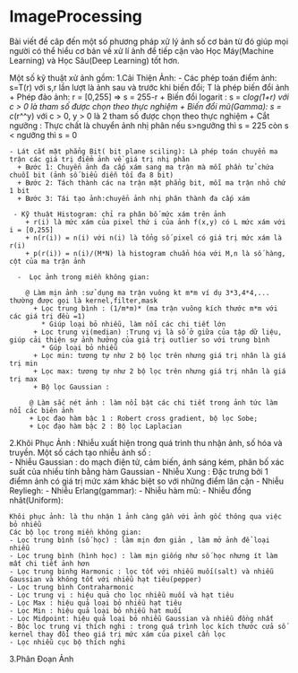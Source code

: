# ImageProcessing
Bài viết đề câp đến một số phương pháp xử lý ảnh số cơ bản từ đó giúp mọi người có thể hiểu cơ bản về xử lí ảnh để tiếp cận vào Học Máy(Machine Learning) và Học Sâu(Deep Learning) tốt hơn.



Một số  kỹ thuật xử ảnh gồm:
  1.Cải Thiện Ảnh:
    - Các phép toán điểm ảnh: s=T(r) với s,r lần lượt là ảnh sau và trước khi biến đổi; T là phép biến đổi ảnh
      + Phép đảo ảnh: r = [0,255] => s = 255-r
      + Biến đổi logarit : s = c*log(1+r) với c > 0 là tham số được chọn theo thực nghiệm
      + Biến đổi mũ(Gamma): s = c*(r^^y) với c > 0, y > 0 là 2 tham số được chọn theo thực nghiệm
      + Cắt ngưỡng : Thực chất là chuyển ảnh nhị phân nếu s>ngưỡng thì s = 225 còn s < ngưỡng thì s = 0  
      
    - Lát cắt mặt phẳng Bit( bit plane sciling): Là phép toán chuyển ma trận các giá trị điểm ảnh về giá trị nhị phân
      + Bước 1: Chuyển ảnh đa cấp xám sang ma trận mà mỗi phần tử chứa chuỗi bit (ảnh số biểu diễn tối đa 8 bit)
      + Bước 2: Tách thành các na trận mặt phẳng bit, mỗi ma trận nhỏ chứ 1 bit
      + Bước 3: Tái tạo ảnh:chuyển ảnh nhị phân thành đa cấp xám 
      
     - Kỹ thuật Histogram: chỉ ra phân bố mức xám trên ảnh
        + r(i) là mức xám của pixel thứ i của ảnh f(x,y) có L mức xám với i = [0,255]
        + n(r(i)) = n(i) với n(i) là tổng số pixel có giá trị mức xám là r(i)
        + p(r(i)) = n(i)/(M*N) là histogram chuẩn hóa với M,n là số hàng, cột của ma trận ảnh
        
      -  Lọc ảnh trong miền không gian:
      
        @ Làm mịn ảnh :sử dụng ma trận vuông kt m*m ví dụ 3*3,4*4,... thường được gọi là kernel,filter,mask
          + Lọc trung bình : (1/m*m)* (ma trận vuông kích thước m*m với các giá trị đều =1)
            * Giúp loại bỏ nhiễu, làm nổi các chi tiết lớn
          + Lọc trung vị(median) :Trung vị là số ở giữa của tập dữ liệu, giúp cải thiện sự ảnh hưởng của giá trị outlier so với trung bình
            * Gúp loại bỏ nhiễu
          + Lọc min: tương tự như 2 bộ lọc trên nhưng giá trị nhân là giá trị min
          + Lọc max: tương tự như 2 bộ lọc trên nhưng giá trị nhân là giá trị max
          + Bộ lọc Gaussian :
          
         @ Làm sắc nét ảnh : làm nổi bật các chi tiết trong ảnh tức làm nổi các biên ảnh
         + Lọc đạo hàm bậc 1 : Robert cross gradient, bộ lọc Sobe;
         + Lọc đạo hàm bậc 2 : Bộ lọc Laplacian     
  2.Khôi Phục Ảnh :
    Nhiễu xuất hiện trong quá trình thu nhận ảnh, số hóa và truyền. Một số cách tạo nhiễu ảnh số :   
    - Nhiễu Gaussian : do mạch điện tử, cảm biến, ánh sáng kém, phân bố xác suất của nhiều tính bằng hàm Gaussian
    - Nhiễu Xung : Đặc trưng bởi 1 điểmn ảnh có giá trị mức xám khác biệt so với những điểm lân cận
    - Nhiễu Reyliegh:
    - Nhiễu Erlang(gammar):
    - Nhiễu hàm mũ:
    - Nhiễu đồng nhât(Uniform):
    
    Khôi phục ảnh: là thu nhận 1 ảnh càng gần với ảnh gốc thông qua việc bỏ nhiễu
    Các bộ lọc trong miền không gian:
    - Lọc trung bình (số học) : làm mịn đơn giản , làm mở ảnh để loại nhiễu
    - Lọc trung bình (hình học) : làm mịn giống như số học nhưng ít làm mất chi tiết ảnh hơn
    - Lọc trung binhg Harmonic : lọc tốt với nhiễu muối(salt) và nhiễu Gaussian và không tốt với nhiễu hạt tiêu(pepper)
    - Lọc trung bình Contraharmonic
    - Lọc trung vị : hiệu quả cho lọc nhiễu muối và hạt tiêu
    - Lọc Max : hiệu quả loại bỏ nhiễu hạt tiêu
    - Lọc Min : hiệu quả loại bỏ nhiễu hạt muối
    - Lọc Midpoint: hiệu quả loại bỏ nhiễu Gaussian và nhiễu đồng nhất
    - Bộc lọc trung vị thích nghi : trong quá trình lọc kích thước cửa số kernel thay đổi theo giá trị mức xám của pixel cần lọc
    - Lọc nhiễu cục bộ thích nghi 
  3.Phân Đoạn Ảnh 
    
